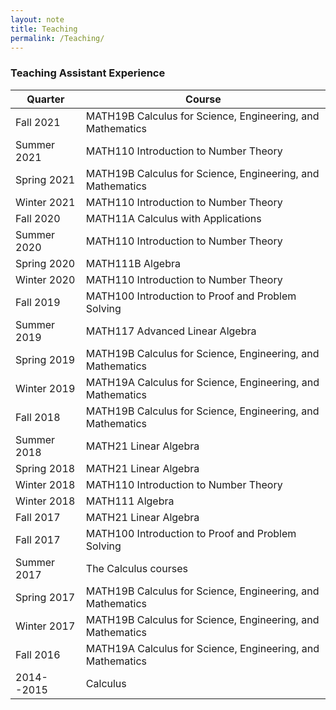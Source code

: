 ```yaml
---
layout: note
title: Teaching
permalink: /Teaching/
---
```


### Teaching Assistant Experience
| Quarter  | Course |
| ------------- | ------------- |
| Fall 2021 | MATH19B Calculus for Science, Engineering, and Mathematics | 
| Summer 2021 | MATH110 Introduction to Number Theory | 
| Spring 2021 | MATH19B Calculus for Science, Engineering, and Mathematics | 
| Winter 2021 | MATH110 Introduction to Number Theory | 
| Fall 2020 | MATH11A Calculus with Applications | 
| Summer 2020 | MATH110 Introduction to Number Theory | 
| Spring 2020 | MATH111B Algebra | 
| Winter 2020 | MATH110 Introduction to Number Theory | 
| Fall 2019 | MATH100 Introduction to Proof and Problem Solving | 
| Summer 2019 | MATH117 Advanced Linear Algebra | 
| Spring 2019 | MATH19B Calculus for Science, Engineering, and Mathematics | 
| Winter 2019 | MATH19A Calculus for Science, Engineering, and Mathematics | 
| Fall 2018 | MATH19B Calculus for Science, Engineering, and Mathematics | 
| Summer 2018 | MATH21 Linear Algebra | 
| Spring 2018 | MATH21 Linear Algebra | 
| Winter 2018 | MATH110 Introduction to Number Theory | 
| Winter 2018 | MATH111 Algebra | 
| Fall 2017 | MATH21 Linear Algebra | 
| Fall 2017 | MATH100 Introduction to Proof and Problem Solving | 
| Summer 2017 | The Calculus courses | 
| Spring 2017 | MATH19B Calculus for Science, Engineering, and Mathematics | 
| Winter 2017 | MATH19B Calculus for Science, Engineering, and Mathematics | 
| Fall 2016 | MATH19A Calculus for Science, Engineering, and Mathematics | 
| 2014--2015 | Calculus | 
